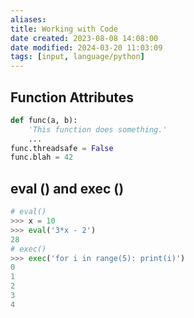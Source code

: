 ```yaml
---
aliases: 
title: Working with Code
date created: 2023-08-08 14:08:00
date modified: 2024-03-20 11:03:09
tags: [input, language/python]
---
```


## Function Attributes
```python
def func(a, b):
	'This function does something.'
	...
func.threadsafe = False
func.blah = 42
```

## eval ()  and exec ()
```python
# eval()
>>> x = 10
>>> eval('3*x - 2')
28
# exec()
>>> exec('for i in range(5): print(i)')
0
1
2
3
4
```


